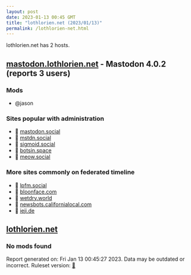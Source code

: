 ```yaml
---
layout: post
date: 2023-01-13 00:45 GMT
title: "lothlorien.net (2023/01/13)"
permalink: /lothlorien-net.html
---
```


lothlorien.net has 2 hosts.

## [mastodon.lothlorien.net](https://mastodon.lothlorien.net) - Mastodon 4.0.2 (reports 3 users)

### Mods
 * @jason

### Sites popular with administration

* 🐘 [mastodon.social](/mastodon-social.html)
* 🐘 [mstdn.social](/mstdn-social.html)
* 🐘 [sigmoid.social](/sigmoid-social.html)
* 🐘 [botsin.space](/botsin-space.html)
* 🐘 [meow.social](/meow-social.html)

### More sites commonly on federated timeline

* 🐘 [lpfm.social](/lpfm-social.html)
* 🐘 [bloonface.com](/bloonface-com.html)
* 🐘 [wetdry.world](/wetdry-world.html)
* 🐘 [newsbots.californialocal.com](/newsbots-californialocal-com.html)
* 🐘 [ieji.de](/ieji-de.html)

## [lothlorien.net](https://lothlorien.net)

### No mods found

Report generated on: Fri Jan 13 00:45:27 2023. Data may be outdated or incorrect.
Ruleset version: [🧁](/version-cupcake)
